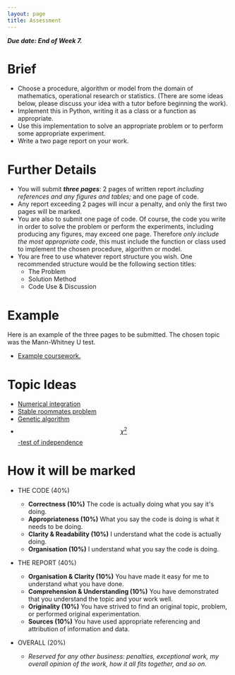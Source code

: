 ```yaml
---
layout: page
title: Assessment
---
```



***Due date: End of Week 7.***

# Brief

+ Choose a procedure, algorithm or model from the domain of mathematics, operational research or statistics. (There are some ideas below, please discuss your idea with a tutor before beginning the work).
+ Implement this in Python, writing it as a class or a function as appropriate.
+ Use this implementation to solve an appropriate problem or to perform some appropriate experiment.
+ Write a two page report on your work.

# Further Details

+ You will submit ***three pages***: 2 pages of written report *including references and any figures and tables;* and one page of code.
+ Any report exceeding 2 pages will incur a penalty, and only the first two pages will be marked.
+ You are also to submit one page of code. Of course, the code you write in order to solve the problem or perform the experiments, including producing any figures, may exceed one page. Therefore *only include the most appropriate code*, this must include the function or class used to implement the chosen procedure, algorithm or model.
+ You are free to use whatever report structure you wish. One recommended structure would be the following section titles:
  + The Problem
  + Solution Method
  + Code Use & Discussion

# Example

Here is an example of the three pages to be submitted.
The chosen topic was the Mann-Whitney U test.

+ [Example coursework.](/cm/assessment/exmpl/example-coursework.pdf)

# Topic Ideas

+ [Numerical integration](https://en.wikipedia.org/wiki/Numerical_integration)
+ [Stable roommates problem](https://en.wikipedia.org/wiki/Stable_roommates_problem)
+ [Genetic algorithm](https://en.wikipedia.org/wiki/Genetic_algorithm)
+ [$$\chi^2$$-test of independence](https://en.wikipedia.org/wiki/Pearson%27s_chi-squared_test)

# How it will be marked

+ THE CODE (40%)
  + **Correctness (10%)** The code is actually doing what you say it's doing.
  + **Appropriateness (10%)** What you say the code is doing is what it needs to be doing.
  + **Clarity & Readability (10%)** I understand what the code is actually doing.
  + **Organisation (10%)** I understand what you say the code is doing.

+ THE REPORT (40%)
  + **Organisation & Clarity (10%)** You have made it easy for me to understand what you have done.
  + **Comprehension & Understanding (10%)** You have demonstrated that you understand the topic and your work well.
  + **Originality (10%)** You have strived to find an original topic, problem, or performed original experimentation.
  + **Sources (10%)** You have used appropriate referencing and attribution of information and data.

+ OVERALL (20%)
  + *Reserved for any other business: penalties, exceptional work, my overall opinion of the work, how it all fits together, and so on.*
